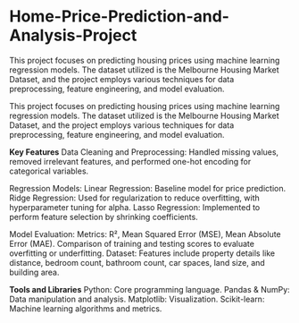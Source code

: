 # Home-Price-Prediction-and-Analysis-Project
This project focuses on predicting housing prices using machine learning regression models. The dataset utilized is the Melbourne Housing Market Dataset, and the project employs various techniques for data preprocessing, feature engineering, and model evaluation.

This project focuses on predicting housing prices using machine learning regression models. The dataset utilized is the Melbourne Housing Market Dataset, and the project employs various techniques for data preprocessing, feature engineering, and model evaluation.

**Key Features**
Data Cleaning and Preprocessing: Handled missing values, removed irrelevant features, and performed one-hot encoding for categorical variables.

Regression Models:
Linear Regression: Baseline model for price prediction.
Ridge Regression: Used for regularization to reduce overfitting, with hyperparameter tuning for alpha.
Lasso Regression: Implemented to perform feature selection by shrinking coefficients.

Model Evaluation:
Metrics: R², Mean Squared Error (MSE), Mean Absolute Error (MAE).
Comparison of training and testing scores to evaluate overfitting or underfitting.
Dataset: Features include property details like distance, bedroom count, bathroom count, car spaces, land size, and building area.

**Tools and Libraries**
Python: Core programming language.
Pandas & NumPy: Data manipulation and analysis.
Matplotlib: Visualization.
Scikit-learn: Machine learning algorithms and metrics.
